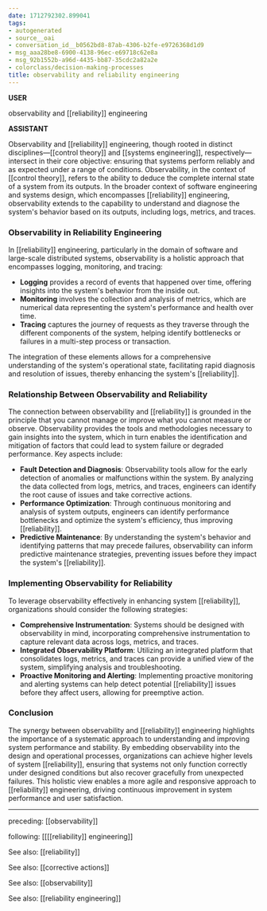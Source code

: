 ```yaml
---
date: 1712792302.899041
tags:
- autogenerated
- source__oai
- conversation_id__b0562bd8-87ab-4306-b2fe-e9726368d1d9
- msg_aaa28be8-6900-4138-96ec-e69718c62e8a
- msg_92b1552b-a96d-4435-bb87-35cdc2a82a2e
- colorclass/decision-making-processes
title: observability and reliability engineering
---
```


**USER**

observability and [[reliability]] engineering


**ASSISTANT**

Observability and [[reliability]] engineering, though rooted in distinct disciplines—[[control theory]] and [[systems engineering]], respectively—intersect in their core objective: ensuring that systems perform reliably and as expected under a range of conditions. Observability, in the context of [[control theory]], refers to the ability to deduce the complete internal state of a system from its outputs. In the broader context of software engineering and systems design, which encompasses [[reliability]] engineering, observability extends to the capability to understand and diagnose the system's behavior based on its outputs, including logs, metrics, and traces.

### Observability in Reliability Engineering

In [[reliability]] engineering, particularly in the domain of software and large-scale distributed systems, observability is a holistic approach that encompasses logging, monitoring, and tracing:

- **Logging** provides a record of events that happened over time, offering insights into the system's behavior from the inside out.
- **Monitoring** involves the collection and analysis of metrics, which are numerical data representing the system's performance and health over time.
- **Tracing** captures the journey of requests as they traverse through the different components of the system, helping identify bottlenecks or failures in a multi-step process or transaction.

The integration of these elements allows for a comprehensive understanding of the system's operational state, facilitating rapid diagnosis and resolution of issues, thereby enhancing the system's [[reliability]].

### Relationship Between Observability and Reliability

The connection between observability and [[reliability]] is grounded in the principle that you cannot manage or improve what you cannot measure or observe. Observability provides the tools and methodologies necessary to gain insights into the system, which in turn enables the identification and mitigation of factors that could lead to system failure or degraded performance. Key aspects include:

- **Fault Detection and Diagnosis**: Observability tools allow for the early detection of anomalies or malfunctions within the system. By analyzing the data collected from logs, metrics, and traces, engineers can identify the root cause of issues and take corrective actions.
- **Performance Optimization**: Through continuous monitoring and analysis of system outputs, engineers can identify performance bottlenecks and optimize the system's efficiency, thus improving [[reliability]].
- **Predictive Maintenance**: By understanding the system's behavior and identifying patterns that may precede failures, observability can inform predictive maintenance strategies, preventing issues before they impact the system's [[reliability]].

### Implementing Observability for Reliability

To leverage observability effectively in enhancing system [[reliability]], organizations should consider the following strategies:

- **Comprehensive Instrumentation**: Systems should be designed with observability in mind, incorporating comprehensive instrumentation to capture relevant data across logs, metrics, and traces.
- **Integrated Observability Platform**: Utilizing an integrated platform that consolidates logs, metrics, and traces can provide a unified view of the system, simplifying analysis and troubleshooting.
- **Proactive Monitoring and Alerting**: Implementing proactive monitoring and alerting systems can help detect potential [[reliability]] issues before they affect users, allowing for preemptive action.

### Conclusion

The synergy between observability and [[reliability]] engineering highlights the importance of a systematic approach to understanding and improving system performance and stability. By embedding observability into the design and operational processes, organizations can achieve higher levels of system [[reliability]], ensuring that systems not only function correctly under designed conditions but also recover gracefully from unexpected failures. This holistic view enables a more agile and responsive approach to [[reliability]] engineering, driving continuous improvement in system performance and user satisfaction.


---

preceding: [[observability]]  


following: [[[[reliability]] engineering]]

See also: [[reliability]]


See also: [[corrective actions]]


See also: [[observability]]


See also: [[reliability engineering]]
